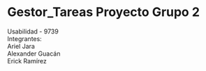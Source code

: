 # Gestor_Tareas Proyecto Grupo 2   
Usabilidad - 9739   
Integrantes:   
  Ariel Jara   
  Alexander Guacán   
  Erick Ramírez
